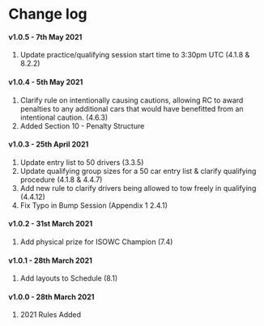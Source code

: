 # Change log

#### v1.0.5 - 7th May 2021
1. Update practice/qualifying session start time to 3:30pm UTC (4.1.8 & 8.2.2)

#### v1.0.4 - 5th May 2021
1. Clarify rule on intentionally causing cautions, allowing RC to award penalties to any additional cars that would have benefitted from an intentional caution. (4.6.3)
2. Added Section 10 - Penalty Structure

#### v1.0.3 - 25th April 2021
1. Update entry list to 50 drivers (3.3.5)
2. Update qualifying group sizes for a 50 car entry list & clarify qualifying procedure (4.1.8 & 4.4.7)
3. Add new rule to clarify drivers being allowed to tow freely in qualifying (4.4.12)
4. Fix Typo in Bump Session (Appendix 1 2.4.1)

#### v1.0.2 - 31st March 2021
1. Add physical prize for ISOWC Champion (7.4)

#### v1.0.1 - 28th March 2021
1. Add layouts to Schedule (8.1)

#### v1.0.0 - 28th March 2021
1. 2021 Rules Added
